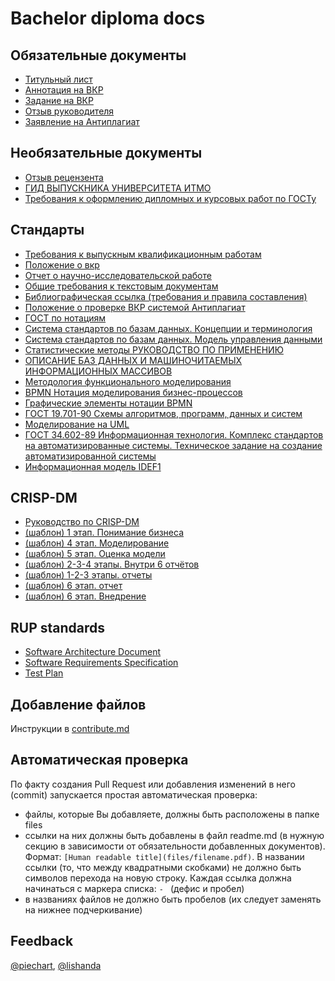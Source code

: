 # Bachelor diploma docs

## Обязательные документы
- [Титульный лист](files/titul.docx)
- [Аннотация на ВКР](files/Аннотация_на_ВКР_2020.doc)
- [Задание на ВКР](files/Задание_на_ВКР_2020.docx)
- [Отзыв руководителя](files/Отзыв_руководителя_на_ВКР_2020.docx)
- [Заявление на Антиплагиат](files/Заявление_на_Антиплагиат_2020.doc)


## Необязательные документы
- [Отзыв рецензента](files/Отзыв_рецензента_на_ВКР_2020.docx)
- [ГИД ВЫПУСКНИКА УНИВЕРСИТЕТА ИТМО](files/buklet_a4_GIA_ITOG.pdf)
- [Требования к оформлению дипломных и курсовых работ по ГОСТу](files/gost_require.pdf)


## Стандарты
- [Требования к выпускным квалификационным работам](files/Требования_к_ВКР.pdf)
- [Положение о вкр](files/положение_о_вкр.pdf)
- [Отчет о научно-исследовательской работе](files/ГОСТ7.32–2001.Отчет_о_научно-исследовательской_работе_Структура_и_правила_оформления.pdf)
- [Общие требования к текстовым документам](files/ГОСТ2.105-95.Единая_система_конструкторской_документации_Общие_требования_к_текстовым_документам.pdf)
- [Библиографическая ссылка (требования и правила составления)](files/ГОСТ7.0.5-2008.Библиографическая_ссылка_Общие_требования_и_правила_составления.pdf)
- [Положение о проверке ВКР системой Антиплагиат](files/Положение_о_проверке_выпускных_квалификационных_работ_обучающихся_в_университете_ИТМО_с_помощьюсистемы_Антиплагиат.pdf)
- [ГОСТ по нотациям](files/ГОСТ_Р_ИСО:МЭК_8824-3-2002_Информационная_технология_(ИТ).pdf)
- [Система стандартов по базам данных. Концепции и терминология](files/концепции_и_терминология.pdf)
- [Система стандартов по базам данных. Модель управления данными](files/эталонная_модель.pdf)
- [Статистические методы РУКОВОДСТВО ПО ПРИМЕНЕНИЮ](files/статистические_методы_руководство_по_применению.pdf)
- [ОПИСАНИЕ БАЗ ДАННЫХ И МАШИНОЧИТАЕМЫХ ИНФОРМАЦИОННЫХ МАССИВОВ](files/описание_БД_состав_обозначение_характеристик.pdf)
- [Методология функционального моделирования](files/idef.pdf)
- [BPMN Нотация моделирования бизнес-процессов](files/BPMN_specification.pdf)
- [Графические элементы нотации BPMN](files/BPMN_poster.pdf)
- [ГОСТ 19.701-90 Схемы алгоритмов, программ, данных и систем](files/ГОСТ19.701-90_ЕСПД_Схемы_алгоритмов,_программ,_данных_и_систем.pdf)
- [Моделирование на UML](files/uml.pdf)
- [ГОСТ 34.602-89 Информационная технология. Комплекс стандартов на автоматизированные системы. Техническое задание на создание автоматизированной системы](files/gost_34_602_89.pdf)
- [Информационная модель IDEF1](files/IDEF1-1.pdf)


## CRISP-DM
- [Руководство по CRISP-DM](files/ModelerCRISPDM.pdf)
- [(шаблон) 1 этап. Понимание бизнеса](files/business_understanding.docx)
- [(шаблон) 4 этап. Моделирование](files/CRISP-DM_4_Моделирование.docx)
- [(шаблон) 5 этап. Оценка модели](files/CRISP-DM_5_Оценка_модели.docx)
- [(шаблон) 2-3-4 этапы. Внутри 6 отчётов](files/Dmitrieva_K3443_shablony.docx)
- [(шаблон) 1-2-3 этапы. отчеты](files/Pavlenko_CRISP-DM.docx)
- [(шаблон) 6 этап. отчет](files/CRISPDM_FinalReport.docx)
- [(шаблон) 6 этап. Внедрение](files/crispdm_deployment_ulizko_k3442.docx)

## RUP standards
- [Software Architecture Document](files/Software_Architecture_Document.docx)
- [Software Requirements Specification](files/Software_Requirements_Specification.docx)
- [Test Plan](files/Test_Plan.docx)



## Добавление файлов
Инструкции в [contribute.md](contribute.md)

## Автоматическая проверка
По факту создания Pull Request или добавления изменений в него (commit) запускается простая автоматическая проверка:
- файлы, которые Вы добавляете, должны быть расположены в папке files
- ссылки на них должны быть добавлены в файл readme.md (в нужную секцию в зависимости от обязательности добавленных документов). Формат: `[Human readable title](files/filename.pdf)`. В названии ссылки (то, что между квадратными скобками) не должно быть символов перехода на новую строку. Каждая ссылка должна начинаться с маркера списка: `- ` (дефис и пробел)
- в названиях файлов не должно быть пробелов (их следует заменять на нижнее подчеркивание)


## Feedback
[@piechart](https://mssg.me/piechart), [@lishanda](https://mssg.me/lishanda)
